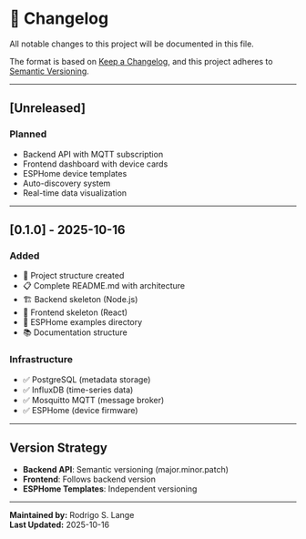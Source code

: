 # 📝 Changelog

All notable changes to this project will be documented in this file.

The format is based on [Keep a Changelog](https://keepachangelog.com/en/1.0.0/),
and this project adheres to [Semantic Versioning](https://semver.org/spec/v2.0.0.html).

---

## [Unreleased]

### Planned
- Backend API with MQTT subscription
- Frontend dashboard with device cards
- ESPHome device templates
- Auto-discovery system
- Real-time data visualization

---

## [0.1.0] - 2025-10-16

### Added
- 📁 Project structure created
- 📋 Complete README.md with architecture
- 🏗️ Backend skeleton (Node.js)
- 🎨 Frontend skeleton (React)
- 📡 ESPHome examples directory
- 📚 Documentation structure

### Infrastructure
- ✅ PostgreSQL (metadata storage)
- ✅ InfluxDB (time-series data)
- ✅ Mosquitto MQTT (message broker)
- ✅ ESPHome (device firmware)

---

## Version Strategy

- **Backend API**: Semantic versioning (major.minor.patch)
- **Frontend**: Follows backend version
- **ESPHome Templates**: Independent versioning

---

**Maintained by:** Rodrigo S. Lange  
**Last Updated:** 2025-10-16
